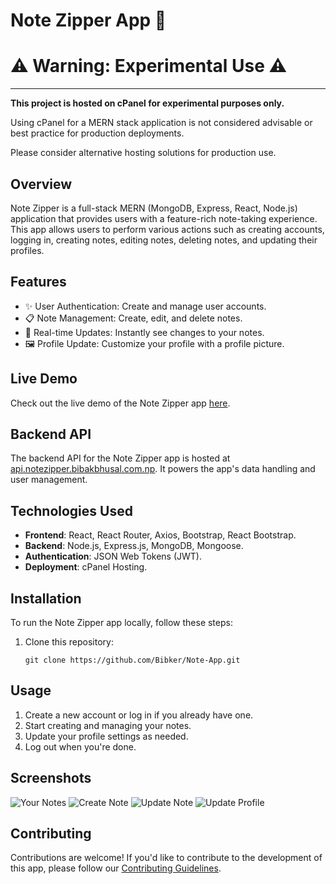 # Note Zipper App 📝

# ⚠️ **Warning: Experimental Use** ⚠️

---

**This project is hosted on cPanel for experimental purposes only.**

Using cPanel for a MERN stack application is not considered advisable or best practice for production deployments.

Please consider alternative hosting solutions for production use.


## Overview
Note Zipper is a full-stack MERN (MongoDB, Express, React, Node.js) application that provides users with a feature-rich note-taking experience. This app allows users to perform various actions such as creating accounts, logging in, creating notes, editing notes, deleting notes, and updating their profiles.

## Features
- ✨ User Authentication: Create and manage user accounts.
- 📋 Note Management: Create, edit, and delete notes.
- 🔄 Real-time Updates: Instantly see changes to your notes.
- 🖼️ Profile Update: Customize your profile with a profile picture.

## Live Demo
Check out the live demo of the Note Zipper app [here](https://notezipper.bibakbhusal.com.np).

## Backend API
The backend API for the Note Zipper app is hosted at [api.notezipper.bibakbhusal.com.np](https://api.notezipper.bibakbhusal.com.np). It powers the app's data handling and user management.

## Technologies Used
- **Frontend**: React, React Router, Axios, Bootstrap, React Bootstrap.
- **Backend**: Node.js, Express.js, MongoDB, Mongoose.
- **Authentication**: JSON Web Tokens (JWT).
- **Deployment**: cPanel Hosting.

## Installation
To run the Note Zipper app locally, follow these steps:

1. Clone this repository:
   ```shell
   git clone https://github.com/Bibker/Note-App.git

## Usage
1. Create a new account or log in if you already have one.
2. Start creating and managing your notes.
3. Update your profile settings as needed.
4. Log out when you're done.

## Screenshots
![Your Notes](https://notezipper.bibakbhusal.com.np/screenshots/notes.jpg)
![Create Note](https://notezipper.bibakbhusal.com.np/screenshots/create.jpg)
![Update Note](https://notezipper.bibakbhusal.com.np/screenshots/update.jpg)
![Update Profile](https://notezipper.bibakbhusal.com.np/screenshots/profile.jpg)

## Contributing
Contributions are welcome! If you'd like to contribute to the development of this app, please follow our [Contributing Guidelines](CONTRIBUTING.md).

